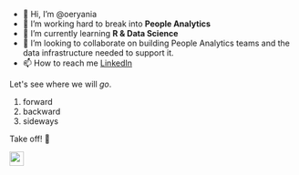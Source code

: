 - 👋 Hi, I’m @oeryania
- 👀 I’m working hard to break into **People Analytics**
- 🌱 I’m currently learning **R & Data Science**
- 💞️ I’m looking to collaborate on building People Analytics teams and the data infrastructure needed to support it.
- 📫 How to reach me [LinkedIn](http://linkedin.com/in/oeryani/)

Let's see where we will *go*.
1. forward
2. backward
3. sideways

Take off! 🚀

<img src="https://media.licdn.com/dms/image/C4D03AQEAedD_VLWxtw/profile-displayphoto-shrink_800_800/0/1619589372650?e=2147483647&v=beta&t=VeEtj73vL5D2D2WoSlG_KUykthcjChK5GigR4gG02SY" width="25" heigh="25">
